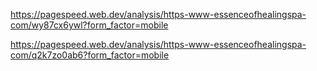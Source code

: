 https://pagespeed.web.dev/analysis/https-www-essenceofhealingspa-com/wy87cx6ywl?form_factor=mobile

https://pagespeed.web.dev/analysis/https-www-essenceofhealingspa-com/q2k7zo0ab6?form_factor=mobile